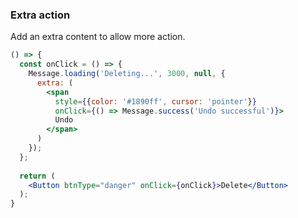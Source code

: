 <demo>

### Extra action

Add an extra content to allow more action.

```jsx live
() => {
  const onClick = () => {
    Message.loading('Deleting...', 3000, null, {
      extra: (
        <span 
          style={{color: '#1890ff', cursor: 'pointer'}}
          onClick={() => Message.success('Undo successful')}>
          Undo
        </span>
      )
    });
  };
  
  return (
    <Button btnType="danger" onClick={onClick}>Delete</Button>
  );
}
```

</demo>
